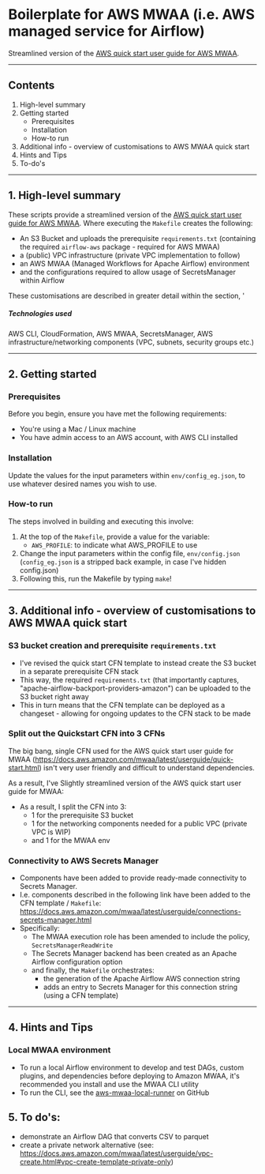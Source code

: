 # Boilerplate for AWS MWAA (i.e. AWS managed service for Airflow)

Streamlined version of the [AWS quick start user guide for AWS MWAA](https://docs.aws.amazon.com/mwaa/latest/userguide/quick-start.html).

---

## Contents

1. High-level summary
2. Getting started
    * Prerequisites
    * Installation
    * How-to run
3. Additional info - overview of customisations to AWS MWAA quick start
4. Hints and Tips
5. To-do's

---

## 1. High-level summary

These scripts provide a streamlined version of the [AWS quick start user guide for AWS MWAA](https://docs.aws.amazon.com/mwaa/latest/userguide/quick-start.html). Where executing the `Makefile` creates the following:

* An S3 Bucket and uploads the prerequisite `requirements.txt` (containing the required `airflow-aws` package - required for AWS MWAA)
* a (public) VPC infrastructure (private VPC implementation to follow)
* an AWS MWAA (Managed Workflows for Apache Airflow) environment
* and the configurations required to allow usage of SecretsManager within Airflow

These customisations are described in greater detail within the section, '
##### Technologies used

AWS CLI, CloudFormation, AWS MWAA, SecretsManager, AWS infrastructure/networking components (VPC, subnets, security groups etc.)

---

## 2. Getting started

### Prerequisites

Before you begin, ensure you have met the following requirements:

* You're using a Mac / Linux machine
* You have admin access to an AWS account, with AWS CLI installed

### Installation

Update the values for the input parameters within `env/config_eg.json`, to use whatever desired names you wish to use.

### How-to run

The steps involved in building and executing this involve:

1) At the top of the `Makefile`, provide a value for the variable:
    * `AWS_PROFILE`: to indicate what AWS_PROFILE to use
2) Change the input parameters within the config file, `env/config.json` (`config_eg.json` is a stripped back example, in case I've hidden config.json)
3) Following this, run the Makefile by typing `make`!

---

## 3. Additional info - overview of customisations to AWS MWAA quick start

### S3 bucket creation and prerequisite `requirements.txt`

* I've revised the quick start CFN template to instead create the S3 bucket in a separate prerequisite CFN stack
* This way, the required `requirements.txt` (that importantly captures, "apache-airflow-backport-providers-amazon") can be uploaded to the S3 bucket right away
* This in turn means that the CFN template can be deployed as a changeset - allowing for ongoing updates to the CFN stack to be made

### Split out the Quickstart CFN into 3 CFNs

The big bang, single CFN used for the AWS quick start user guide for MWAA (https://docs.aws.amazon.com/mwaa/latest/userguide/quick-start.html) isn't very user friendly and difficult to understand dependencies.

As a result, I've Slightly streamlined version of the AWS quick start user guide for MWAA:

* As a result, I split the CFN into 3:
    * 1 for the prerequisite S3 bucket
    * 1 for the networking components needed for a public VPC (private VPC is WIP)
    * and 1 for the MWAA env

### Connectivity to AWS Secrets Manager

* Components have been added to provide ready-made connectivity to Secrets Manager.
* I.e. components described in the following link have been added to the CFN template / `Makefile`: https://docs.aws.amazon.com/mwaa/latest/userguide/connections-secrets-manager.html
* Specifically:
    * The MWAA execution role has been amended to include the policy, `SecretsManagerReadWrite`
    * The Secrets Manager backend has been created as an Apache Airflow configuration option
    * and finally, the `Makefile` orchestrates:
        * the generation of the Apache Airflow AWS connection string
        * adds an entry to Secrets Manager for this connection string (using a CFN template)

---

## 4. Hints and Tips

### Local MWAA environment

* To run a local Airflow environment to develop and test DAGs, custom plugins, and dependencies before deploying to Amazon MWAA, it's recommended you install and use the MWAA CLI utility
* To run the CLI, see the [aws-mwaa-local-runner](https://github.com/aws/aws-mwaa-local-runner) on GitHub

## 5. To do's:

* demonstrate an Airflow DAG that converts CSV to parquet
* create a private network alternative (see: https://docs.aws.amazon.com/mwaa/latest/userguide/vpc-create.html#vpc-create-template-private-only)
